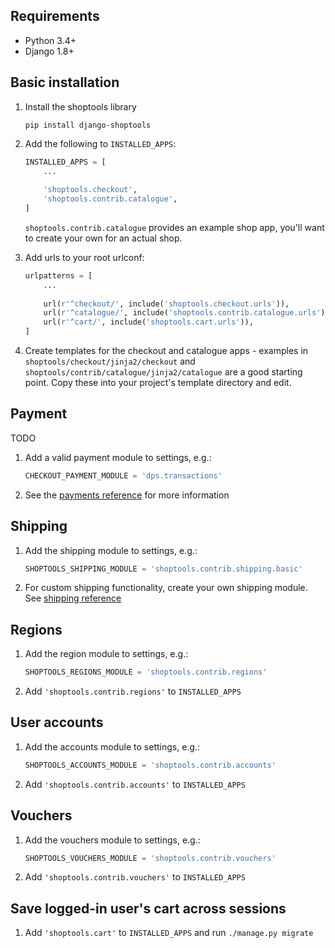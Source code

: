 Requirements
---

- Python 3.4+
- Django 1.8+


Basic installation
---

1. Install the shoptools library
   
    ```
    pip install django-shoptools
    ```

2. Add the following to `INSTALLED_APPS`:

    ```python
    INSTALLED_APPS = [
        ...
        
        'shoptools.checkout',
        'shoptools.contrib.catalogue',
    ]
    ```

   `shoptools.contrib.catalogue` provides an example shop app, you'll want to create your own for an actual shop.

3. Add urls to your root urlconf:

    ```python
    urlpatterns = [
        ...
        
        url(r'^checkout/', include('shoptools.checkout.urls')),
        url(r'^catalogue/', include('shoptools.contrib.catalogue.urls')),
        url(r'^cart/', include('shoptools.cart.urls')),
    ]
    ```

4. Create templates for the checkout and catalogue apps - examples in `shoptools/checkout/jinja2/checkout` and `shoptools/contrib/catalogue/jinja2/catalogue` are a good starting point. Copy these into your project's template directory and edit.


Payment
---

TODO

1. Add a valid payment module to settings, e.g.:

    ```python
    CHECKOUT_PAYMENT_MODULE = 'dps.transactions'
    ```

2. See the [payments reference](reference/payment.md) for more information

Shipping 
---

1. Add the shipping module to settings, e.g.:

    ```python
    SHOPTOOLS_SHIPPING_MODULE = 'shoptools.contrib.shipping.basic'
    ```

2. For custom shipping functionality, create your own shipping module. See [shipping reference](reference/shipping.md)
    

Regions
---

1. Add the region module to settings, e.g.:

    ```python
    SHOPTOOLS_REGIONS_MODULE = 'shoptools.contrib.regions'
    ```

2. Add `'shoptools.contrib.regions'` to `INSTALLED_APPS`


User accounts
---

1. Add the accounts module to settings, e.g.:

    ```python
    SHOPTOOLS_ACCOUNTS_MODULE = 'shoptools.contrib.accounts'
    ```

2. Add `'shoptools.contrib.accounts'` to `INSTALLED_APPS`


Vouchers
---

1. Add the vouchers module to settings, e.g.:

    ```python
    SHOPTOOLS_VOUCHERS_MODULE = 'shoptools.contrib.vouchers'
    ```

2. Add `'shoptools.contrib.vouchers'` to `INSTALLED_APPS`



Save logged-in user's cart across sessions
---

1. Add `'shoptools.cart'` to `INSTALLED_APPS` and run `./manage.py migrate`

